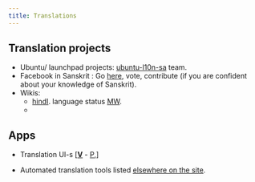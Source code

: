 ```yaml
---
title: Translations
---
```

## Translation projects

- Ubuntu/ launchpad projects: [ubuntu-l10n-sa](https://launchpad.net/~ubuntu-l10n-sa) team.
- Facebook in Sanskrit : Go [here](https://www.facebook.com/?q=%E0%A4%B8%E0%A4%A6%E0%A5%83%E0%A4%B6&sk=trans_search&sf=1&view=trans), vote, contribute (if you are confident about your knowledge of Sanskrit).
- Wikis:
    - [hindI](https://translatewiki.net/w/i.php?title=Special:Translate&language=hi&group=core&filter=%21translated&action=translate). language status [MW](https://meta.wikimedia.org/wiki/Language_committee/Status/ws/hi).
    -

## Apps
- Translation UI-s \[[**V**](http://docs.translatehouse.org/projects/virtaal/en/latest/using_virtaal.html) \- [P](https://discourse.suttacentral.net/t/translating-the-four-nikayas/341),\]

- Automated translation tools listed [elsewhere on the site]().